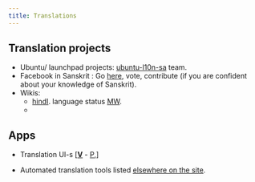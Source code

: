 ```yaml
---
title: Translations
---
```

## Translation projects

- Ubuntu/ launchpad projects: [ubuntu-l10n-sa](https://launchpad.net/~ubuntu-l10n-sa) team.
- Facebook in Sanskrit : Go [here](https://www.facebook.com/?q=%E0%A4%B8%E0%A4%A6%E0%A5%83%E0%A4%B6&sk=trans_search&sf=1&view=trans), vote, contribute (if you are confident about your knowledge of Sanskrit).
- Wikis:
    - [hindI](https://translatewiki.net/w/i.php?title=Special:Translate&language=hi&group=core&filter=%21translated&action=translate). language status [MW](https://meta.wikimedia.org/wiki/Language_committee/Status/ws/hi).
    -

## Apps
- Translation UI-s \[[**V**](http://docs.translatehouse.org/projects/virtaal/en/latest/using_virtaal.html) \- [P](https://discourse.suttacentral.net/t/translating-the-four-nikayas/341),\]

- Automated translation tools listed [elsewhere on the site]().